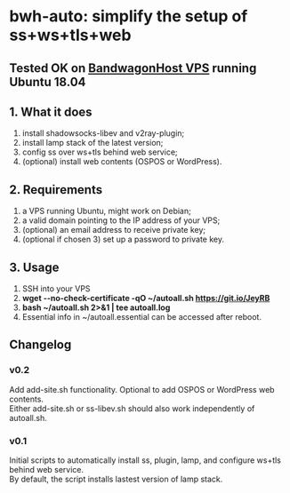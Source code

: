 # bwh-auto: simplify the setup of ss+ws+tls+web

## Tested OK on [BandwagonHost VPS](https://tinyurl.com/y4v2rl2u) running Ubuntu 18.04

## 1. What it does

1) install shadowsocks-libev and v2ray-plugin;
2) install lamp stack of the latest version;
3) config ss over ws+tls behind web service;
4) (optional) install web contents (OSPOS or WordPress).

## 2. Requirements

1) a VPS running Ubuntu, might work on Debian;
2) a valid domain pointing to the IP address of your VPS;
3) (optional) an email address to receive private key;
4) (optional if chosen 3) set up a password to private key.

## 3. Usage

1) SSH into your VPS
2) **wget --no-check-certificate -qO ~/autoall.sh <https://git.io/JeyRB>**
3) **bash ~/autoall.sh 2>&1 | tee autoall.log**
4) Essential info in ~/autoall.essential can be accessed after reboot.

## Changelog

### v0.2

Add add-site.sh functionality. Optional to add OSPOS or WordPress web contents.  
Either add-site.sh or ss-libev.sh should also work independently of autoall.sh.

### v0.1

Initial scripts to automatically install ss, plugin, lamp, and configure ws+tls behind web service.  
By default, the script installs lastest version of lamp stack.
